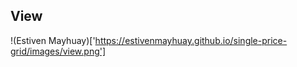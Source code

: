 ## **View**

!(Estiven Mayhuay)['https://estivenmayhuay.github.io/single-price-grid/images/view.png']
